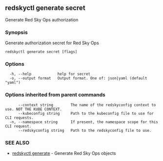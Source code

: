 ## redskyctl generate secret

Generate Red Sky Ops authorization

### Synopsis

Generate authorization secret for Red Sky Ops

```
redskyctl generate secret [flags]
```

### Options

```
  -h, --help            help for secret
  -o, --output format   Output format. One of: json|yaml (default "yaml")
```

### Options inherited from parent commands

```
      --context string        The name of the redskyconfig context to use. NOT THE KUBE CONTEXT.
      --kubeconfig string     Path to the kubeconfig file to use for CLI requests.
  -n, --namespace string      If present, the namespace scope for this CLI request.
      --redskyconfig string   Path to the redskyconfig file to use.
```

### SEE ALSO

* [redskyctl generate](redskyctl_generate.md)	 - Generate Red Sky Ops objects

